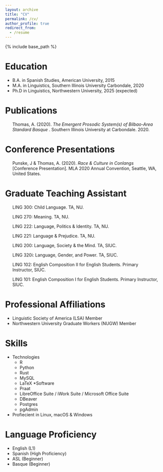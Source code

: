 ```yaml
---
layout: archive
title: "CV"
permalink: /cv/
author_profile: true
redirect_from:
  - /resume
---
```


{% include base_path %}

Education
======
* B.A. in Spanish Studies, American University, 2015
* M.A. in Linguistics, Southern Illinois University Carbondale, 2020
* Ph.D in Linguistics, Northwestern University, 2025 (expected)  

Publications
======
  <ul>Thomas, A. (2020). <em>The Emergent Prosodic System(s) of Bilbao-Area Standard Basque </em>. Southern Illinois University at Carbondale. 2020.</ul>
  
Conference Presentations
======
  <ul>Punske, J & Thomas, A. (2020). <em>Race & Culture in Conlangs</em> [Conference Presentation]. MLA 2020 Annual Convention, Seattle, WA, United States.</ul>
  
Graduate Teaching Assistant
======
  <ul>LING 300: Child Language. TA, NU.</ul>
  <ul>LING 270: Meaning. TA, NU.</ul>
  <ul>LING 222: Language, Politics & Identity. TA, NU.</ul>
  <ul>LING 221: Language & Prejudice. TA, NU.</ul>
  <ul>LING 200: Language, Society & the Mind. TA, SIUC.</ul>
  <ul>LING 320i: Language, Gender, and Power. TA, SIUC. </ul>
  <ul>LING 102: English Composition II for English Students. Primary Instructor, SIUC.</ul>
  <ul>LING 101: English Composition I for English Students. Primary Instructor, SIUC.</ul>
  
Professional Affiliations
======
* Linguistic Society of America (LSA) Member
* Northwestern University Graduate Workers (NUGW) Member 

Skills
======
* Technologies
    * R
    * Python
    * Rust
    * MySQL
    * LaTeX
*Software
    * Praat
    * LibreOffice Suite / iWork Suite / Microsoft Office Suite
    * DBeaver
    * Postgres
    * pgAdmin
* Profiecient in Linux, macOS & Windows


Language Proficiency
======
* English (L1)
* Spanish (High Proficiency)
* ASL (Beginner)
* Basque (Beginner)